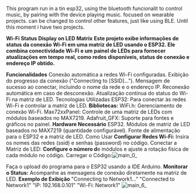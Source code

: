 This program run in a tin esp32, using the bluetooth funcionalit to control music, by pairing with the device playing music.
focused on wearable projects. can be changed to control other features, just like using BLE.
Until this moment i have two projects.

**Wi-Fi Status Display on LED Matrix**
**Este projeto exibe informações de status da conexão Wi-Fi em uma matriz de LED usando o ESP32. Ele combina conectividade Wi-Fi e um painel de LEDs para fornecer atualizações em tempo real, como redes disponíveis, status de conexão e endereço IP obtido.**

**Funcionalidades**
Conexão automática a redes Wi-Fi configuradas.
Exibição do progresso da conexão ("Connecting to [SSID]...").
Mensagem de sucesso ao conectar, incluindo o nome da rede e o endereço IP.
Reconexão automática em caso de desconexão.
Atualização contínua do status do Wi-Fi na matriz de LED.
Tecnologias Utilizadas
ESP32: Para conectar às redes Wi-Fi e controlar a matriz de LED.
**Bibliotecas:**
WiFi.h: Gerenciamento de conexão Wi-Fi.
Max72xxPanel: Controle de uma matriz de LEDs com módulos baseados no MAX7219.
Adafruit_GFX: Suporte para fontes e gráficos no painel.
**Hardware Necessário**
ESP32.
Módulos de matriz de LED baseados no MAX7219 (quantidade configurável).
Fonte de alimentação para o ESP32 e a matriz de LED.
Como Usar
**Configurar Redes Wi-Fi:**
Insira os nomes das redes (ssid) e senhas (password) no código.
Conectar a Matriz de LED:
**Configure o número d**e módulos e ajuste a rotação física de cada módulo no código.
Carregar o Código:![main_0_](https://github.com/user-attachments/assets/7fb67350-e3b7-44a3-9d98-626d538d2586)

Faça o upload do programa para o ESP32 usando a IDE Arduino.
**Monitorar o Status:**
Acompanhe as mensagens de conexão diretamente na matriz de LED.
**Exemplo de Exibição**
"Connecting to Network1..."
"Connected to Network1"
"IP: 192.168.0.101"
"Wi-Fi: Network1"
![main_6_](https://github.com/user-attachments/assets/a5ffaa1c-f298-49f6-abc4-dde226aa5a38)
